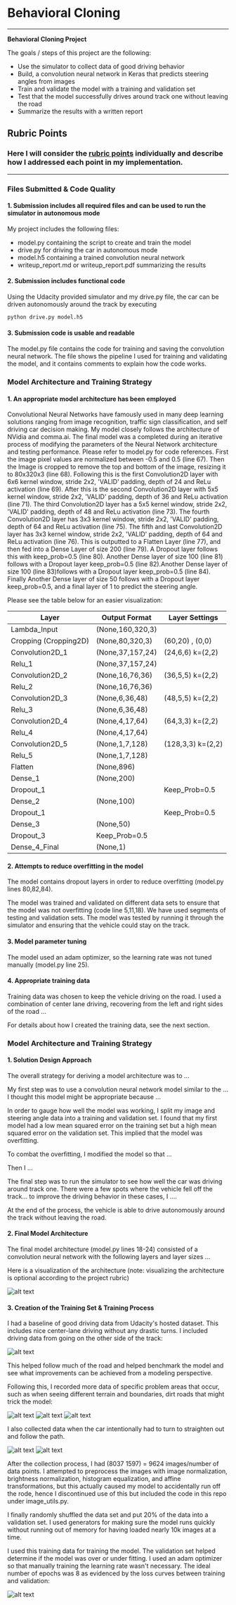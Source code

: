 # **Behavioral Cloning** 

---

**Behavioral Cloning Project**

The goals / steps of this project are the following:
* Use the simulator to collect data of good driving behavior
* Build, a convolution neural network in Keras that predicts steering angles from images
* Train and validate the model with a training and validation set
* Test that the model successfully drives around track one without leaving the road
* Summarize the results with a written report


[//]: # (Image References)

[image1]: ./examples/placeholder.png "Model Visualization"
[image2]: ./examples/placeholder.png "Grayscaling"
[image3]: ./examples/placeholder_small.png "Recovery Image"
[image4]: ./examples/placeholder_small.png "Recovery Image"
[image5]: ./examples/placeholder_small.png "Recovery Image"
[image6]: ./examples/placeholder_small.png "Normal Image"
[image7]: ./examples/placeholder_small.png "Flipped Image"
[image8]: ./examples/placeholder_small.png "Flipped Image2"

## Rubric Points
### Here I will consider the [rubric points](https://review.udacity.com/#!/rubrics/432/view) individually and describe how I addressed each point in my implementation.  

---
### Files Submitted & Code Quality

#### 1. Submission includes all required files and can be used to run the simulator in autonomous mode

My project includes the following files:
* model.py containing the script to create and train the model
* drive.py for driving the car in autonomous mode
* model.h5 containing a trained convolution neural network 
* writeup_report.md or writeup_report.pdf summarizing the results

#### 2. Submission includes functional code
Using the Udacity provided simulator and my drive.py file, the car can be driven autonomously around the track by executing 
```sh
python drive.py model.h5
```

#### 3. Submission code is usable and readable

The model.py file contains the code for training and saving the convolution neural network. The file shows the pipeline I used for training and validating the model, and it contains comments to explain how the code works.

### Model Architecture and Training Strategy

#### 1. An appropriate model architecture has been employed

Convolutional Neural Networks have famously used in many deep learning solutions ranging from image recognition, traffic sign classification, and self driving car decision making. My model closely follows the architecture of NVidia and comma.ai.
The final model was a completed during an iterative process of modifying the parameters of the Neural Network architecture and testing performance. Please refer to model.py for code references.
First the image pixel values are normalized between -0.5 and 0.5 (line 67). Then the Image is cropped to remove the top and bottom of the image, resizing it to 80x320x3 (line 68). Following this is the first Convolution2D layer with 6x6 kernel window, stride 2x2, 'VALID' padding, depth of 24 and ReLu activation (line 69). After this is the second Convolution2D layer with 5x5 kernel window, stride 2x2, 'VALID' padding, depth of 36 and ReLu activation (line 71). The third Convolution2D layer has a 5x5 kernel window, stride 2x2, 'VALID' padding, depth of 48 and ReLu activation (line 73). The fourth Convolution2D layer has 3x3 kernel window, stride 2x2, 'VALID' padding, depth of 64 and ReLu activation (line 75). The fifth and last Convolution2D layer has 3x3 kernel window, stride 2x2, 'VALID' padding, depth of 64 and ReLu activation (line 76). This is outputted to a Flatten Layer (line 77), and then fed into a Dense Layer of size 200 (line 79). A Dropout layer follows this with keep_prob=0.5 (line 80). Another Dense layer of size 100 (line 81) follows with a Dropout layer keep_prob=0.5 (line 82).Another Dense layer of size 100  (line 83)follows with a Dropout layer keep_prob=0.5 (line 84). Finally Another Dense layer of size 50 follows with a Dropout layer keep_prob=0.5, and a final layer of 1 to predict the steering angle.

Please see the table below for an easier visualization:

| Layer                 | Output Format    | Layer Settings    |
|-----------------------|------------------|-------------------|
| Lambda_Input          | (None,160,320,3) |                   |
| Cropping (Cropping2D) | (None,80,320,3)  | (60,20) , (0,0)   |
| Convolution2D_1       | (None,37,157,24) | (24,6,6) k=(2,2)  |
| Relu_1                | (None,37,157,24) |                   |
| Convolution2D_2       | (None,16,76,36)  | (36,5,5) k=(2,2)  |
| Relu_2                | (None,16,76,36)  |                   |
| Convolution2D_3       | (None,6,36,48)   | (48,5,5) k=(2,2)  |
| Relu_3                | (None,6,36,48)   |                   |
| Convolution2D_4       | (None,4,17,64)   | (64,3,3) k=(2,2)  |
| Relu_4                | (None,4,17,64)   |                   |
| Convolution2D_5       | (None,1,7,128)   | (128,3,3) k=(2,2) |
| Relu_5                | (None,1,7,128)   |                   |
| Flatten               | (None,896)       |                   |
| Dense_1               | (None,200)       |                   |
| Dropout_1             |                  | Keep_Prob=0.5     |
| Dense_2               | (None,100)       |                   |
| Dropout_1             |                  | Keep_Prob=0.5     |
| Dense_3               | (None,50)        |                   |
| Dropout_3             | Keep_Prob=0.5    |                   |
| Dense_4_Final         | (None,1)         |                   |


#### 2. Attempts to reduce overfitting in the model

The model contains dropout layers in order to reduce overfitting (model.py lines 80,82,84). 

The model was trained and validated on different data sets to ensure that the model was not overfitting (code line 5,11,18). We have used segments of testing and validation sets. The model was tested by running it through the simulator and ensuring that the vehicle could stay on the track.

#### 3. Model parameter tuning

The model used an adam optimizer, so the learning rate was not tuned manually (model.py line 25).

#### 4. Appropriate training data

Training data was chosen to keep the vehicle driving on the road. I used a combination of center lane driving, recovering from the left and right sides of the road ... 

For details about how I created the training data, see the next section. 

### Model Architecture and Training Strategy

#### 1. Solution Design Approach

The overall strategy for deriving a model architecture was to ...

My first step was to use a convolution neural network model similar to the ... I thought this model might be appropriate because ...

In order to gauge how well the model was working, I split my image and steering angle data into a training and validation set. I found that my first model had a low mean squared error on the training set but a high mean squared error on the validation set. This implied that the model was overfitting. 

To combat the overfitting, I modified the model so that ...

Then I ... 

The final step was to run the simulator to see how well the car was driving around track one. There were a few spots where the vehicle fell off the track... to improve the driving behavior in these cases, I ....

At the end of the process, the vehicle is able to drive autonomously around the track without leaving the road.

#### 2. Final Model Architecture

The final model architecture (model.py lines 18-24) consisted of a convolution neural network with the following layers and layer sizes ...

Here is a visualization of the architecture (note: visualizing the architecture is optional according to the project rubric)

![alt text][image1]

#### 3. Creation of the Training Set & Training Process

I had a baseline of good driving data from Udacity's hosted dataset. This includes nice center-lane driving without any drastic turns. I included driving data from going on the other side of the track:

![alt text][image2]

This helped follow much of the road and helped benchmark the model and see what improvements can be achieved from a modeling perspective. 

Following this, I recorded more data of specific problem areas that occur, such as when seeing different terrain and boundaries, dirt roads that might trick the model:

![alt text][image3]
![alt text][image4]
![alt text][image5]

I also collected data when the car intentionally had to turn to straighten out and follow the path.

![alt text][image6]
![alt text][image7]



After the collection process, I had (8037 1597) = 9624 images/number of data points. I attempted to preprocess the images with image normalization, brightness normalization, histogram equalization, and affine transformations, but this actually caused my model to accidentally run off the rode, hence I discontinued use of this but included the code in this repo under image_utils.py.

I finally randomly shuffled the data set and put 20% of the data into a validation set. I used generators for making sure the model runs quickly without running out of memory for having loaded nearly 10k images at a time.

I used this training data for training the model. The validation set helped determine if the model was over or under fitting. I used an adam optimizer so that manually training the learning rate wasn't necessary. The ideal number of epochs was 8 as evidenced by the loss curves between training and validation:

![alt text][image8]

